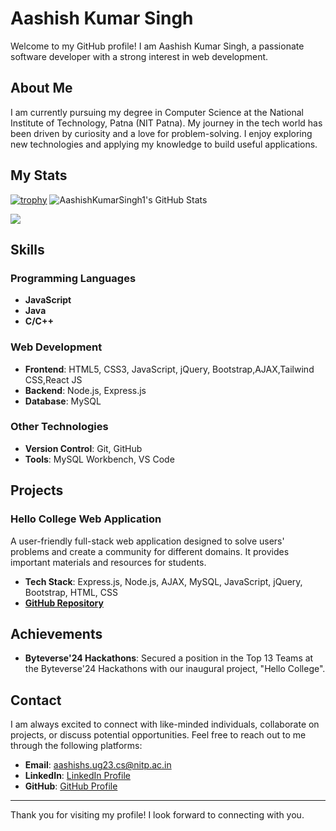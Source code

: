 # Aashish Kumar Singh

Welcome to my GitHub profile! I am Aashish Kumar Singh, a passionate software developer with a strong interest in web development.

## About Me

I am currently pursuing my degree in Computer Science at the National Institute of Technology, Patna (NIT Patna). My journey in the tech world has been driven by curiosity and a love for problem-solving. I enjoy exploring new technologies and applying my knowledge to build useful applications.

## My Stats
[![trophy](https://github-profile-trophy.vercel.app/?username=AashishKumarSingh1&theme=onedark)](https://github.com/ryo-ma/github-profile-trophy)
<img src="https://github-readme-streak-stats.herokuapp.com/?user=AashishKumarSingh1&theme=dark&hide_border=true" alt="AashishKumarSingh1's GitHub Stats" />

<picture>
  <source
    srcset="https://github-readme-stats.vercel.app/api?username=AashishKumarSingh1&show_icons=true&theme=dark"
    media="(prefers-color-scheme: dark)"
  />
  <source
    srcset="https://github-readme-stats.vercel.app/api?username=AashishKumarSingh1&show_icons=true"
    media="(prefers-color-scheme: light), (prefers-color-scheme: no-preference)"
  />
  <img src="https://github-readme-stats.vercel.app/api?username=AashishKumarSingh1&show_icons=true" />
</picture>

## Skills

### Programming Languages

- **JavaScript**
- **Java**
- **C/C++**

### Web Development

- **Frontend**: HTML5, CSS3, JavaScript, jQuery, Bootstrap,AJAX,Tailwind CSS,React JS
- **Backend**: Node.js, Express.js
- **Database**: MySQL

### Other Technologies

- **Version Control**: Git, GitHub
- **Tools**: MySQL Workbench, VS Code

## Projects

### Hello College Web Application
A user-friendly full-stack web application designed to solve users' problems and create a community for different domains. It provides important materials and resources for students.
- **Tech Stack**: Express.js, Node.js, AJAX, MySQL, JavaScript, jQuery, Bootstrap, HTML, CSS
- **[GitHub Repository]((https://github.com/AashishKumarSingh1/First-Project-Hello-College-))**


## Achievements

- **Byteverse'24 Hackathons**: Secured a position in the Top 13 Teams at the Byteverse'24 Hackathons with our inaugural project, "Hello College".


## Contact

I am always excited to connect with like-minded individuals, collaborate on projects, or discuss potential opportunities. Feel free to reach out to me through the following platforms:

- **Email**: [aashishs.ug23.cs@nitp.ac.in](mailto:aashishs.ug23.cs@nitp.ac.in)
- **LinkedIn**: [LinkedIn Profile](<www.linkedin.com/in/aashish-kumar-singh-7110b02a9>)
- **GitHub**: [GitHub Profile](<https://github.com/AashishKumarSingh1/AashishKumarSingh1>)

---

Thank you for visiting my profile! I look forward to connecting with you.
